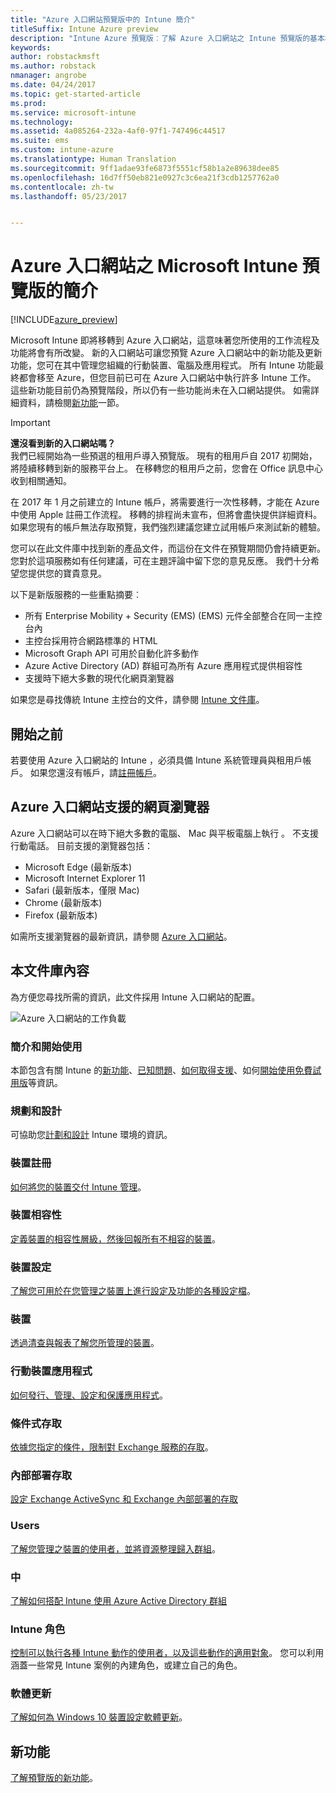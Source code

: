 ```yaml
---
title: "Azure 入口網站預覽版中的 Intune 簡介"
titleSuffix: Intune Azure preview
description: "Intune Azure 預覽版︰了解 Azure 入口網站之 Intune 預覽版的基本概念，以及這項服務如何協助您管理裝置。"
keywords: 
author: robstackmsft
ms.author: robstack
nmanager: angrobe
ms.date: 04/24/2017
ms.topic: get-started-article
ms.prod: 
ms.service: microsoft-intune
ms.technology: 
ms.assetid: 4a085264-232a-4af0-97f1-747496c44517
ms.suite: ems
ms.custom: intune-azure
ms.translationtype: Human Translation
ms.sourcegitcommit: 9ff1adae93fe6873f5551cf58b1a2e89638dee85
ms.openlocfilehash: 16d7ff50eb821e0927c3c6ea21f3cdb1257762a0
ms.contentlocale: zh-tw
ms.lasthandoff: 05/23/2017


---
```



# <a name="introduction-to-microsoft-intune-in-the-azure-portal-preview"></a>Azure 入口網站之 Microsoft Intune 預覽版的簡介


[!INCLUDE[azure_preview](./includes/azure_preview.md)]

Microsoft Intune 即將移轉到 Azure 入口網站，這意味著您所使用的工作流程及功能將會有所改變。
新的入口網站可讓您預覽 Azure 入口網站中的新功能及更新功能，您可在其中管理您組織的行動裝置、電腦及應用程式。
所有 Intune 功能最終都會移至 Azure，但您目前已可在 Azure 入口網站中執行許多 Intune 工作。 這些新功能目前仍為預覽階段，所以仍有一些功能尚未在入口網站提供。 如需詳細資料，請檢閱[新功能](#whats-new)一節。

> [!IMPORTANT]
> **還沒看到新的入口網站嗎？**<br>
> 我們已經開始為一些預選的租用戶導入預覽版。 現有的租用戶自 2017 初開始，將陸續移轉到新的服務平台上。 在移轉您的租用戶之前，您會在 Office 訊息中心收到相關通知。
>
> 在 2017 年 1 月之前建立的 Intune 帳戶，將需要進行一次性移轉，才能在 Azure 中使用 Apple 註冊工作流程。 移轉的排程尚未宣布，但將會盡快提供詳細資料。 如果您現有的帳戶無法存取預覽，我們強烈建議您建立試用帳戶來測試新的體驗。


您可以在此文件庫中找到新的產品文件，而這份在文件在預覽期間仍會持續更新。 您對於這項服務如有任何建議，可在主題評論中留下您的意見反應。 我們十分希望您提供您的寶貴意見。

<!--- You can view the new Intune technical preview console in Azure at [portal.azure.com]. --->

以下是新版服務的一些重點摘要︰

- 所有 Enterprise Mobility + Security (EMS) (EMS) 元件全部整合在同一主控台內
- 主控台採用符合網路標準的 HTML
- Microsoft Graph API 可用於自動化許多動作
- Azure Active Directory (AD) 群組可為所有 Azure 應用程式提供相容性
- 支援時下絕大多數的現代化網頁瀏覽器

如果您是尋找傳統 Intune 主控台的文件，請參閱 [Intune 文件庫](https://docs.microsoft.com/intune-classic/)。

## <a name="before-you-start"></a>開始之前

若要使用 Azure 入口網站的 Intune ，必須具備 Intune 系統管理員與租用戶帳戶。 如果您還沒有帳戶，請[註冊帳戶](https://portal.office.com/Signup/Signup.aspx?OfferId=40BE278A-DFD1-470a-9EF7-9F2596EA7FF9&dl=INTUNE_A&ali=1#0%20)。

## <a name="supported-web-browsers-for-the-azure-portal"></a>Azure 入口網站支援的網頁瀏覽器

Azure 入口網站可以在時下絕大多數的電腦、 Mac 與平板電腦上執行 。 不支援行動電話。
目前支援的瀏覽器包括：

- Microsoft Edge (最新版本)
- Microsoft Internet Explorer 11
- Safari (最新版本，僅限 Mac)
- Chrome (最新版本)
- Firefox (最新版本)

如需所支援瀏覽器的最新資訊，請參閱 [Azure 入口網站](https://docs.microsoft.com/azure/azure-preview-portal-supported-browsers-devices)。

## <a name="whats-in-this-library"></a>本文件庫內容

為方便您尋找所需的資訊，此文件採用 Intune 入口網站的配置。

![Azure 入口網站的工作負載](./media/azure-portal-workloads.png)

### <a name="introduction-and-get-started"></a>簡介和開始使用
本節包含有關 Intune 的[新功能](whats-new.md)、[已知問題](known-issues.md)、[如何取得支援](get-support.md)、如何[開始使用免費試用版](free-trial-sign-up.md)等資訊。
### <a name="plan-and-design"></a>規劃和設計
可協助您[計劃和設計](/intune-classic/plan-and-design/introduction) Intune 環境的資訊。
### <a name="device-enrollment"></a>裝置註冊
[如何將您的裝置交付 Intune 管理](device-enrollment.md)。
### <a name="device-compliance"></a>裝置相容性
[定義裝置的相容性層級，然後回報所有不相容的裝置](device-compliance.md)。
### <a name="device-configuration"></a>裝置設定
[了解您可用於在您管理之裝置上進行設定及功能的各種設定檔](device-profiles.md)。
### <a name="devices"></a>裝置
[透過清查與報表了解您所管理的裝置](device-management.md)。
### <a name="mobile-apps"></a>行動裝置應用程式
[如何發行、管理、設定和保護應用程式](app-management.md)。
### <a name="conditional-access"></a>條件式存取
[依據您指定的條件，限制對 Exchange 服務的存取](conditional-access.md)。
### <a name="on-premises-access"></a>內部部署存取
[設定 Exchange ActiveSync 和 Exchange 內部部署的存取](/intune-classic/deploy-use/mobile-device-management-with-exchange-activesync-and-microsoft-intune)
### <a name="users"></a>Users
[了解您管理之裝置的使用者，並將資源整理歸入群組](user-management.md)。
### <a name="groups"></a>中
[了解如何搭配 Intune 使用 Azure Active Directory 群組](groups-get-started.md)
### <a name="intune-roles"></a>Intune 角色
[控制可以執行各種 Intune 動作的使用者，以及這些動作的適用對象](role-based-access-control.md)。 您可以利用涵蓋一些常見 Intune 案例的內建角色，或建立自己的角色。
### <a name="software-updates"></a>軟體更新
[了解如何為 Windows 10 裝置設定軟體更新](windows-update-for-business-configure.md)。



## <a name="whats-new"></a>新功能

[了解預覽版的新功能](whats-new.md)。

